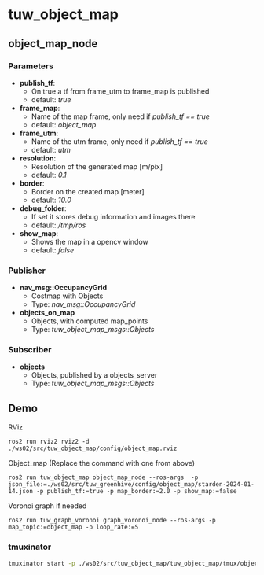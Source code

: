 # tuw_object_map
## object_map_node
### Parameters
* __publish_tf__: 
  * On true a tf from frame_utm to frame_map is published
  * default: *true*
* __frame_map__: 
  * Name of the map frame, only need if *publish_tf == true*
  * default: *object_map*
* __frame_utm__: 
  * Name of the utm frame, only need if *publish_tf == true*
  * default: *utm*
* __resolution__: 
  * Resolution of the generated map [m/pix]
  * default: *0.1*
* __border__: 
  * Border on the created map [meter]
  * default: *10.0*
* __debug_folder__: 
  * If set it stores debug information and images there
  * default: */tmp/ros*
* __show_map__: 
  * Shows the map in a opencv window
  * default: *false*
### Publisher
* __nav_msg::OccupancyGrid__
  * Costmap with Objects 
  * Type: *nav_msg::OccupancyGrid*
* __objects_on_map__
  * Objects, with computed map_points
  * Type: *tuw_object_map_msgs::Objects*
### Subscriber
* __objects__
  * Objects, published by a objects_server
  * Type: *tuw_object_map_msgs::Objects*

## Demo
RViz
```
ros2 run rviz2 rviz2 -d ./ws02/src/tuw_object_map/config/object_map.rviz
```

Object_map (Replace the command with one from above)
```
ros2 run tuw_object_map object_map_node --ros-args  -p json_file:=./ws02/src/tuw_greenhive/config/object_map/starden-2024-01-14.json -p publish_tf:=true -p map_border:=2.0 -p show_map:=false
```

Voronoi graph if needed
```
ros2 run tuw_graph_voronoi graph_voronoi_node --ros-args -p map_topic:=object_map -p loop_rate:=5
```


### tmuxinator
```bash
tmuxinator start -p ./ws02/src/tuw_object_map/tuw_object_map/tmux/object_map_with_satelitt_image.yml
```